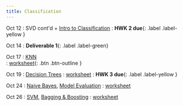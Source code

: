 ```yaml
---
title: Classification
---
```


Oct 12 
: SVD cont'd + [Intro to Classification](https://github.com/gallettilance/CS506-Fall2022/raw/master/slides/10_Classification_KNN.pdf) 
    : **HWK 2 due**{: .label .label-yellow } 

Oct 14 
: **Deliverable 1**{: .label .label-green} 

Oct 17 
: [KNN](https://github.com/gallettilance/CS506-Fall2022/raw/master/slides/10_Classification_KNN.pdf)  
  : [worksheet](https://raw.githubusercontent.com/gallettilance/CS506-Fall2022/master/worksheets/worksheet_09.ipynb){: .btn .btn-outline } 

Oct 19 
: [Decision Trees](#) 
  : [worksheet](#) 
    : **HWK 3 due**{: .label .label-yellow } 

Oct 24 
: [Naive Bayes](#), [Model Evaluation](#) 
  : [worksheet](#) 

Oct 26 
: [SVM](#), [Bagging & Boosting](#)
  : [worksheet](#)